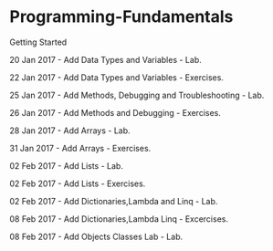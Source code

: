 # Programming-Fundamentals
Getting Started

20 Jan 2017 - Add Data Types and Variables - Lab.

22 Jan 2017 - Add Data Types and Variables - Exercises.

25 Jan 2017 - Add Methods, Debugging and Troubleshooting - Lab.

26 Jan 2017 - Add Methods and Debugging - Exercises.

28 Jan 2017 - Add Arrays - Lab.

31 Jan 2017 - Add Arrays - Exercises.

02 Feb 2017 - Add Lists - Lab.

02 Feb 2017 - Add Lists - Exercises.

02 Feb 2017 - Add Dictionaries,Lambda and Linq - Lab.

08 Feb 2017 - Add Dictionaries,Lambda Linq - Excercises.

08 Feb 2017 - Add Objects Classes Lab - Lab.
